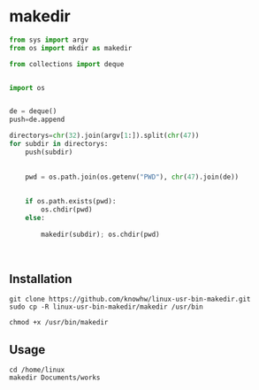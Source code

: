 
# makedir
~~~python
from sys import argv
from os import mkdir as makedir

from collections import deque 


import os


de = deque() 
push=de.append

directorys=chr(32).join(argv[1:]).split(chr(47))
for subdir in directorys:
	push(subdir)
	
	
	pwd = os.path.join(os.getenv("PWD"), chr(47).join(de))
	
	
	if os.path.exists(pwd):
		os.chdir(pwd)
	else:
	
		makedir(subdir); os.chdir(pwd)
~~~
		
	
	
	
<br/>

## Installation
~~~
git clone https://github.com/knowhw/linux-usr-bin-makedir.git
sudo cp -R linux-usr-bin-makedir/makedir /usr/bin

chmod +x /usr/bin/makedir
~~~

## Usage
~~~
cd /home/linux
makedir Documents/works
~~~


	
	

	
	
	

	
	








